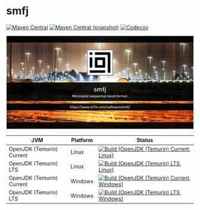 smfj
===

[![Maven Central](https://img.shields.io/maven-central/v/com.io7m.smfj/com.io7m.smfj.svg?style=flat-square)](http://search.maven.org/#search%7Cga%7C1%7Cg%3A%22com.io7m.smfj%22)
[![Maven Central (snapshot)](https://img.shields.io/nexus/s/https/s01.oss.sonatype.org/com.io7m.smfj/com.io7m.smfj.svg?style=flat-square)](https://s01.oss.sonatype.org/content/repositories/snapshots/com/io7m/smfj/)
[![Codecov](https://img.shields.io/codecov/c/github/io7m/smfj.svg?style=flat-square)](https://codecov.io/gh/io7m/smfj)

![smfj](./src/site/resources/smfj.jpg?raw=true)

| JVM | Platform | Status |
|-----|----------|--------|
| OpenJDK (Temurin) Current | Linux | [![Build (OpenJDK (Temurin) Current, Linux)](https://img.shields.io/github/actions/workflow/status/io7m/smfj/workflows/main.linux.temurin.current.yml?branch=develop)](https://github.com/io7m/smfj/actions?query=workflow%3Amain.linux.temurin.current)|
| OpenJDK (Temurin) LTS | Linux | [![Build (OpenJDK (Temurin) LTS, Linux)](https://img.shields.io/github/actions/workflow/status/io7m/smfj/workflows/main.linux.temurin.lts.yml?branch=develop)](https://github.com/io7m/smfj/actions?query=workflow%3Amain.linux.temurin.lts)|
| OpenJDK (Temurin) Current | Windows | [![Build (OpenJDK (Temurin) Current, Windows)](https://img.shields.io/github/actions/workflow/status/io7m/smfj/workflows/main.windows.temurin.current.yml?branch=develop)](https://github.com/io7m/smfj/actions?query=workflow%3Amain.windows.temurin.current)|
| OpenJDK (Temurin) LTS | Windows | [![Build (OpenJDK (Temurin) LTS, Windows)](https://img.shields.io/github/actions/workflow/status/io7m/smfj/workflows/main.windows.temurin.lts.yml?branch=develop)](https://github.com/io7m/smfj/actions?query=workflow%3Amain.windows.temurin.lts)|
